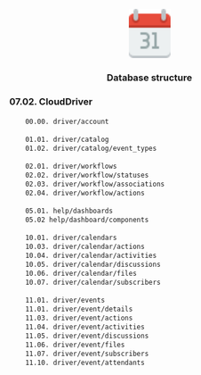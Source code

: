 <p align="center">
	<img width="75" alt="CloudDriver logo" src="../app/assets/images/cloud_driver/driver-logo.svg" />
</p>

<h3 align="center">Database structure</h3>


### 07.02. CloudDriver
```
    00.00. driver/account 

    01.01. driver/catalog
    01.02. driver/catalog/event_types

    02.01. driver/workflows
    02.02. driver/workflow/statuses
    02.03. driver/workflow/associations
    02.04. driver/workflow/actions

    05.01. help/dashboards
    05.02 help/dashboard/components

    10.01. driver/calendars
    10.03. driver/calendar/actions 
    10.04. driver/calendar/activities 
    10.05. driver/calendar/discussions 
    10.06. driver/calendar/files 
    10.07. driver/calendar/subscribers

    11.01. driver/events
    11.01. driver/event/details
    11.03. driver/event/actions 
    11.04. driver/event/activities 
    11.05. driver/event/discussions 
    11.06. driver/event/files 
    11.07. driver/event/subscribers
    11.10. driver/event/attendants
```
